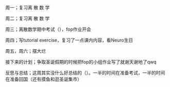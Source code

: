 周一；复习离 散 数 学

周二；复习离 散 数 学

周三；离散数学期中考试（），fop作业开会

周四；写tutorial exercise，复习了一点课内内容，看Neuro生日

周五，周六；摆大烂

接下来的计划；争取圣诞假期的时候把fop的小组作业写了就谢天谢地了qwq

反思与总结；这周其实没什么好总结的（）。一半的时间在准备考试，一半的时间在准备回国（还有摸鱼和逛圣诞集市）
